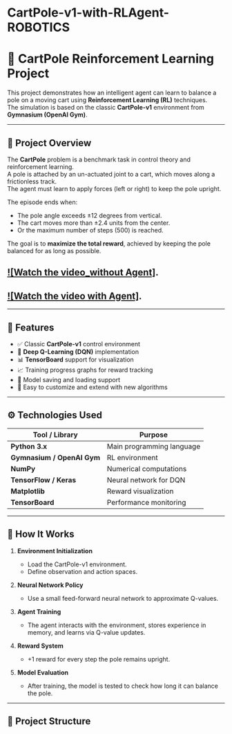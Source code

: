 # CartPole-v1-with-RLAgent-ROBOTICS
# 🧠 CartPole Reinforcement Learning Project

This project demonstrates how an intelligent agent can learn to balance a pole on a moving cart using **Reinforcement Learning (RL)** techniques.  
The simulation is based on the classic **CartPole-v1** environment from **Gymnasium (OpenAI Gym)**.

---

## 🚀 Project Overview

The **CartPole** problem is a benchmark task in control theory and reinforcement learning.  
A pole is attached by an un-actuated joint to a cart, which moves along a frictionless track.  
The agent must learn to apply forces (left or right) to keep the pole upright.

The episode ends when:
- The pole angle exceeds ±12 degrees from vertical.
- The cart moves more than ±2.4 units from the center.
- Or the maximum number of steps (500) is reached.

The goal is to **maximize the total reward**, achieved by keeping the pole balanced for as long as possible.



[![Watch the video_without Agent]](https://drive.google.com/file/d/18xDInJd_nALq3RsG6aQhGNbqegrsw3qY/view?usp=drive_link).
---
[![Watch the video with Agent]](https://drive.google.com/file/d/160tspPztNfcQbB76HVJQom0j1Qu4QqYX/view?usp=drive_link).
---



---

## 🧩 Features

- ✅ Classic **CartPole-v1** control environment
- 🧠 **Deep Q-Learning (DQN)** implementation
- 📊 **TensorBoard** support for visualization
- 📈 Training progress graphs for reward tracking
- 💾 Model saving and loading support
- 🧰 Easy to customize and extend with new algorithms

---

## ⚙️ Technologies Used

| Tool / Library | Purpose |
|----------------|----------|
| **Python 3.x** | Main programming language |
| **Gymnasium / OpenAI Gym** | RL environment |
| **NumPy** | Numerical computations |
| **TensorFlow / Keras** | Neural network for DQN |
| **Matplotlib** | Reward visualization |
| **TensorBoard** | Performance monitoring |

---

## 🧠 How It Works

1. **Environment Initialization**
   - Load the CartPole-v1 environment.
   - Define observation and action spaces.

2. **Neural Network Policy**
   - Use a small feed-forward neural network to approximate Q-values.

3. **Agent Training**
   - The agent interacts with the environment, stores experience in memory, and learns via Q-value updates.

4. **Reward System**
   - +1 reward for every step the pole remains upright.

5. **Model Evaluation**
   - After training, the model is tested to check how long it can balance the pole.

---

## 📁 Project Structure

